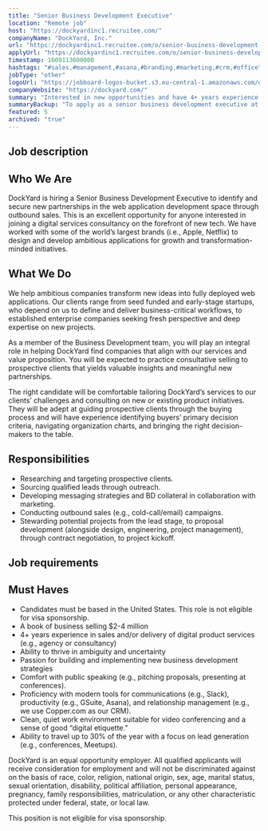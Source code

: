 ```yaml
---
title: "Senior Business Development Executive"
location: "Remote job"
host: "https://dockyardinc1.recruitee.com/"
companyName: "DockYard, Inc."
url: "https://dockyardinc1.recruitee.com/o/senior-business-development-executive"
applyUrl: "https://dockyardinc1.recruitee.com/o/senior-business-development-executive/c/new"
timestamp: 1609113600000
hashtags: "#sales,#management,#asana,#branding,#marketing,#crm,#office"
jobType: "other"
logoUrl: "https://jobboard-logos-bucket.s3.eu-central-1.amazonaws.com/dockyard-inc-"
companyWebsite: "https://dockyard.com/"
summary: "Interested in new opportunities and have 4+ years experience in sales and/or delivery of digital product services? DockYard, Inc. has a job opening for a senior business development executive."
summaryBackup: "To apply as a senior business development executive at DockYard, Inc., you preferably need to have some knowledge of: #sales, #ui/ux, #management."
featured: 5
archived: "true"
---
```


## Job description

## Who We Are

DockYard is hiring a Senior Business Development Executive to identify and secure new partnerships in the web application development space through outbound sales. This is an excellent opportunity for anyone interested in joining a digital services consultancy on the forefront of new tech. We have worked with some of the world’s largest brands (i.e., Apple, Netflix) to design and develop ambitious applications for growth and transformation-minded initiatives.

## What We Do

We help ambitious companies transform new ideas into fully deployed web applications. Our clients range from seed funded and early-stage startups, who depend on us to define and deliver business-critical workflows, to established enterprise companies seeking fresh perspective and deep expertise on new projects.

As a member of the Business Development team, you will play an integral role in helping DockYard find companies that align with our services and value proposition. You will be expected to practice consultative selling to prospective clients that yields valuable insights and meaningful new partnerships.

The right candidate will be comfortable tailoring DockYard’s services to our clients’ challenges and consulting on new or existing product initiatives. They will be adept at guiding prospective clients through the buying process and will have experience identifying buyers’ primary decision criteria, navigating organization charts, and bringing the right decision-makers to the table.

## Responsibilities

*   Researching and targeting prospective clients.
*   Sourcing qualified leads through outreach.
*   Developing messaging strategies and BD collateral in collaboration with marketing.
*   Conducting outbound sales (e.g., cold-call/email) campaigns.
*   Stewarding potential projects from the lead stage, to proposal development (alongside design, engineering, project management), through contract negotiation, to project kickoff.

## Job requirements

## Must Haves

*   Candidates must be based in the United States. This role is not eligible for visa sponsorship.
*   A book of business selling $2-4 million
*   4+ years experience in sales and/or delivery of digital product services (e.g., agency or consultancy)
*   Ability to thrive in ambiguity and uncertainty
*   Passion for building and implementing new business development strategies
*   Comfort with public speaking (e.g., pitching proposals, presenting at conferences).
*   Proficiency with modern tools for communications (e.g., Slack), productivity (e.g., GSuite, Asana), and relationship management (e.g., we use Copper.com as our CRM).
*   Clean, quiet work environment suitable for video conferencing and a sense of good “digital etiquette.”
*   Ability to travel up to 30% of the year with a focus on lead generation (e.g., conferences, Meetups).

DockYard is an equal opportunity employer. All qualified applicants will receive consideration for employment and will not be discriminated against on the basis of race, color, religion, national origin, sex, age, marital status, sexual orientation, disability, political affiliation, personal appearance, pregnancy, family responsibilities, matriculation, or any other characteristic protected under federal, state, or local law.

This position is not eligible for visa sponsorship.
